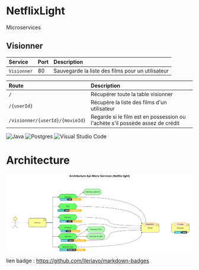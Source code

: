 # NetflixLight
Microservices

## Visionner

|   Service   | Port |              Description                        |
|   :------   | :--- |              :-------------------------         |
| `Visionner` |  80  | Sauvegarde la liste des films pour un utilisateur |

|Route|        Description           |
| :-- |   :---------------------     |
| `/` |  Récupérer toute la table visionner |
| `/{userId}` |  Récupère la liste des films d'un utilisateur |
| `/visionner/{userId}/{movieId}` |  Regarde si le film est en possession ou l'achète s'il possède assez de crédit |

![Java](https://img.shields.io/badge/java-%23ED8B00.png?style=for-the-badge&logo=java&logoColor=white)
![Postgres](https://img.shields.io/badge/postgres-%23316192.svg?style=for-the-badge&logo=postgresql&logoColor=white)
![Visual Studio Code](https://img.shields.io/badge/Visual%20Studio%20Code-0078d7.svg?style=for-the-badge&logo=visual-studio-code&logoColor=white)

# Architecture
![architecture](https://github.com/MikuxxI/NetflixLight/blob/main/architecture.drawio.png)

lien badge : https://github.com/Ileriayo/markdown-badges
